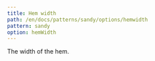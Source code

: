```yaml
---
title: Hem width
path: /en/docs/patterns/sandy/options/hemwidth
pattern: sandy
option: hemWidth
---
```


The width of the hem.